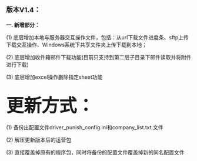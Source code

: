# <font size=4>版本V1.4：</font>

**一. 新增部分：**

(1) 底层增加本地与服务器交互操作文件，包括：从url下载文件进度条、sftp上传下载交互操作、Windows系统下共享文件夹上传下载到本地；

(2) 底层增加收件箱邮件下载功能(目前只支持到第二层子目录下邮件读取并将附件进行下载)

(3) 底层增加excel操作删除指定sheet功能


## <font size=12>更新方式：</font>

(1) 备份出配置文件driver\_punish\_config.ini和company_list.txt 文件

(2) 解压更新版本后的运营包

(3) 直接覆盖掉原有的程序包，同时将备份的配置文件覆盖掉新的同名配置文件

